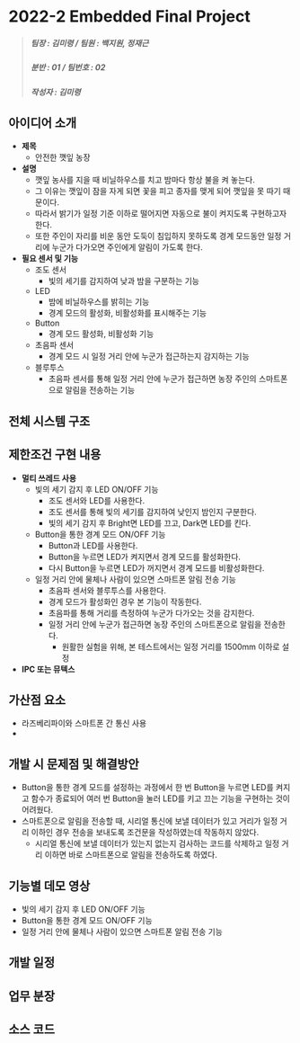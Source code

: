 # 2022-2 Embedded Final Project
> ##### 팀장 : 김미령 / 팀원 : 백지원, 정재근
> ##### 분반 : 01 / 팀번호 : 02
> ##### 작성자 : 김미령
## 아이디어 소개
* **제목**
  * 안전한 깻잎 농장
* **설명**
  * 깻잎 농사를 지을 때 비닐하우스를 치고 밤마다 항상 불을 켜 놓는다. 
  * 그 이유는 깻잎이 잠을 자게 되면 꽃을 피고 종자를 맺게 되어 깻잎을 못 따기 때문이다.
  * 따라서 밝기가 일정 기준 이하로 떨어지면 자동으로 불이 켜지도록 구현하고자 한다.
  * 또한 주인이 자리를 비운 동안 도둑이 침입하지 못하도록 경계 모드동안 일정 거리에 누군가 다가오면 주인에게 알림이 가도록 한다.
* **필요 센서 및 기능**
  * 조도 센서
    * 빛의 세기를 감지하여 낮과 밤을 구분하는 기능
  * LED
    * 밤에 비닐하우스를 밝히는 기능
    * 경계 모드의 활성화, 비활성화를 표시해주는 기능
  * Button
    * 경계 모드 활성화, 비활성화 기능
  * 초음파 센서
    * 경계 모드 시 일정 거리 안에 누군가 접근하는지 감지하는 기능
  * 블루투스
    * 초음파 센서를 통해 일정 거리 안에 누군가 접근하면 농장 주인의 스마트폰으로 알림을 전송하는 기능

## 전체 시스템 구조

## 제한조건 구현 내용
* **멀티 쓰레드 사용**
  * 빛의 세기 감지 후 LED ON/OFF 기능
    * 조도 센서와 LED를 사용한다.
    * 조도 센서를 통해 빛의 세기를 감지하여 낮인지 밤인지 구분한다.
    * 빛의 세기 감지 후 Bright면 LED를 끄고, Dark면 LED를 킨다.
  * Button을 통한 경계 모드 ON/OFF 기능
    * Button과 LED를 사용한다.
    * Button을 누르면 LED가 켜지면서 경계 모드를 활성화한다.
    * 다시 Button을 누르면 LED가 꺼지면서 경계 모드를 비활성화한다.
  * 일정 거리 안에 물체나 사람이 있으면 스마트폰 알림 전송 기능
    * 초음파 센서와 블루투스를 사용한다.
    * 경계 모드가 활성화인 경우 본 기능이 작동한다.
    * 초음파를 통해 거리를 측정하여 누군가 다가오는 것을 감지한다.
    * 일정 거리 안에 누군가 접근하면 농장 주인의 스마트폰으로 알림을 전송한다.
      * 원활한 실험을 위해, 본 테스트에서는 일정 거리를 1500mm 이하로 설정
* **IPC 또는 뮤텍스**

## 가산점 요소
* 라즈베리파이와 스마트폰 간 통신 사용
* 

## 개발 시 문제점 및 해결방안
* Button을 통한 경계 모드를 설정하는 과정에서 한 번 Button을 누르면 LED를 켜지고 함수가 종료되어 여러 번 Button을 눌러 LED를 키고 끄는 기능을 구현하는 것이 어려웠다.
* 스마트폰으로 알림을 전송할 때, 시리얼 통신에 보낼 데이터가 있고 거리가 일정 거리 이하인 경우 전송을 보내도록 조건문을 작성하였는데 작동하지 않았다.
  * 시리얼 통신에 보낼 데이터가 있는지 없는지 검사하는 코드를 삭제하고 일정 거리 이하면 바로 스마트폰으로 알림을 전송하도록 하였다.

## 기능별 데모 영상
* 빛의 세기 감지 후 LED ON/OFF 기능
* Button을 통한 경계 모드 ON/OFF 기능
* 일정 거리 안에 물체나 사람이 있으면 스마트폰 알림 전송 기능

## 개발 일정

## 업무 분장

## 소스 코드
